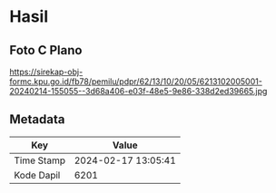 # Hasil

## Foto C Plano

https://sirekap-obj-formc.kpu.go.id/fb78/pemilu/pdpr/62/13/10/20/05/6213102005001-20240214-155055--3d68a406-e03f-48e5-9e86-338d2ed39665.jpg


## Metadata

| Key        | Value               |
| ---------- | ------------------- |
| Time Stamp | 2024-02-17 13:05:41 |
| Kode Dapil | 6201                |




